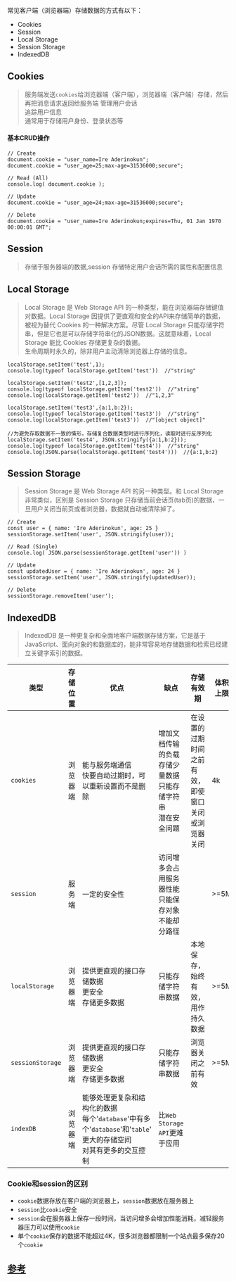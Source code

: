 
常见客户端（浏览器端）存储数据的方式有以下：
* Cookies
* Session
* Local Storage
* Session Storage
* IndexedDB
## Cookies
> 服务端发送`cookies`给浏览器端（客户端），浏览器端（客户端）存储，然后再把消息请求返回给服务端
> 管理用户会话<br>追踪用户信息<br>通常用于存储用户身份、登录状态等
#### 基本CRUD操作
```
// Create
document.cookie = "user_name=Ire Aderinokun";  
document.cookie = "user_age=25;max-age=31536000;secure";

// Read (All)
console.log( document.cookie );

// Update
document.cookie = "user_age=24;max-age=31536000;secure"; 

// Delete
document.cookie = "user_name=Ire Aderinokun;expires=Thu, 01 Jan 1970 00:00:01 GMT";  
```
## Session
> 存储于服务器端的数据,session 存储特定用户会话所需的属性和配置信息

## Local Storage
> Local Storage 是 Web Storage API 的一种类型，能在浏览器端存储键值对数据。Local Storage 因提供了更直观和安全的API来存储简单的数据，被视为替代 Cookies 的一种解决方案。尽管 Local Storage 只能存储字符串，但是它也是可以存储字符串化的JSON数据。这就意味着，Local Storage 能比 Cookies 存储更复杂的数据。<br>生命周期时永久的，除非用户主动清除浏览器上存储的信息。
```
localStorage.setItem('test',1);
console.log(typeof localStorage.getItem('test'))  //"string"

localStorage.setItem('test2',[1,2,3]);
console.log(typeof localStorage.getItem('test2'))  //"string"
console.log(localStorage.getItem('test2'))  //"1,2,3"

localStorage.setItem('test3',{a:1,b:2});
console.log(typeof localStorage.getItem('test3'))  //"string"
console.log(localStorage.getItem('test3'))  //"[object object]"

//为避免存取数据不一致的情形，存储复合数据类型时进行序列化，读取时进行反序列化
localStorage.setItem('test4', JSON.stringify({a:1,b:2}));
console.log(typeof localStorage.getItem('test4'))  //"string"
console.log(JSON.parse(localStorage.getItem('test4')))  //{a:1,b:2}
```
## Session Storage
> Session Storage 是 Web Storage API 的另一种类型。和 Local Storage 非常类似，区别是 Session Storage 只存储当前会话页(tab页)的数据，一旦用户关闭当前页或者浏览器，数据就自动被清除掉了。
```
// Create
const user = { name: 'Ire Aderinokun', age: 25 }  
sessionStorage.setItem('user', JSON.stringify(user));

// Read (Single)
console.log( JSON.parse(sessionStorage.getItem('user')) ) 

// Update
const updatedUser = { name: 'Ire Aderinokun', age: 24 }  
sessionStorage.setItem('user', JSON.stringify(updatedUser));

// Delete
sessionStorage.removeItem('user');  
```
## IndexedDB
> IndexedDB 是一种更复杂和全面地客户端数据存储方案，它是基于 JavaScript、面向对象的和数据库的，能非常容易地存储数据和检索已经建立关键字索引的数据。

类型 | 存储位置 | 优点  | 缺点 | 存储有效期 | 体积上限 | 浏览器支持
----- | ------ | ------ | ------ | ------ | ------ | ------- 
`cookies` | 浏览器端| 能与服务端通信<br>快要自动过期时，可以重新设置而不是删除 | 增加文档传输的负载<br>存储少量数据<br>只能存储字符串<br>潜在安全问题| 在设置的过期时间之前有效，即使窗口关闭或浏览器关闭 | 4k | 所有主流浏览器
`session` | 服务端 | 一定的安全性<br> | 访问增多会占用服务器性能<br>只能保存对象<br>不能却分路径 |  | >=5M | 
`localStorage` | 浏览器端| 提供更直观的接口存储数据<br>更安全<br>存储更多数据 | 只能存储字符串数据 |  本地保存，始终有效，用作持久数据 | >=5M | IE8+/Edge/Firefox 2+/Chrome/Safari 4+/Opera 11.5+(caniuse)
`sessionStorage` | 浏览器端 | 提供更直观的接口存储数据<br>更安全<br>存储更多数据 | 只能存储字符串数据 | 浏览器关闭之前有效 | >=5M | IE8+/Edge/Firefox 2+/Chrome/Safari 4+/Opera 11.5+(caniuse)
`indexDB` | 浏览器端 | 能够处理更复杂和结构化的数据<br>每个'`database`'中有多个'`database`'和'`table`'<br>更大的存储空间<br>对其有更多的交互控制| 比`Web Storage API`更难于应用|   |   | IE10+/Edge12+/Firefox 4+/Chrome 11+/Safari 7.1+/Opera 15+(caniuse)

### Cookie和session的区别

* `cookie`数据存放在客户端的浏览器上，`session`数据放在服务器上
* `session`比`cookie`安全
* `session`会在服务器上保存一段时间，当访问增多会增加性能消耗，减轻服务器压力可以使用`cookie`
* 单个`cookie`保存的数据不能超过4K，很多浏览器都限制一个站点最多保存20个`cookie`

##  [参考](https://bitsofco.de/an-overview-of-client-side-storage/)